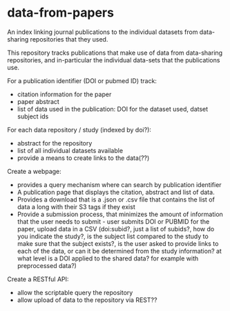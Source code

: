 data-from-papers
================

An index linking journal publications to the individual datasets from data-sharing repositories that they used.

This repository tracks publications that make use of data from data-sharing repositories, and in-particular the individual data-sets that the publications use.


For a publication identifier (DOI or pubmed ID) track:

 - citation information for the paper
 - paper abstract
 - list of data used in the publication: DOI for the dataset used, datset subject ids
 
 For each data repository / study (indexed by doi?):

 - abstract for the repository
 - list of all individual datasets available
 - provide a means to create links to the data(??)
 
 Create a webpage:
 
 - provides a query mechanism where can search by publication identifier
 - A publication page that displays the citation, abstract and list of data.
 - Provides a download that is a .json or .csv file that contains the list of data a long with their S3 tags if they exist
 - Provide a submission process, that minimizes the amount of information that the user needs to submit - user submits DOI or PUBMID for the paper, upload data in a CSV (doi:subid?, just a list of subids?, how do you indicate the study?, is the subject list compared to the study to make sure that the subject exists?, is the user asked to provide links to each of the data, or can it be determined from the study information? at what level is a DOI applied to the shared data? for example with preprocessed data?)
 
 Create a RESTful API:

 - allow the scriptable query the repository
 - allow upload of data to the repository via REST??
 
 